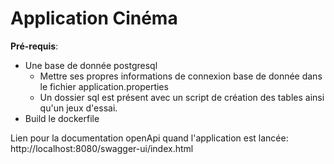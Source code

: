 # Application Cinéma

**Pré-requis**:
 - Une base de donnée postgresql
   - Mettre ses propres informations de connexion base de donnée dans le fichier application.properties
   - Un dossier sql est présent avec un script de création des tables ainsi qu'un jeux d'essai.
  - Build le dockerfile

Lien pour la documentation openApi quand l'application est lancée:
http://localhost:8080/swagger-ui/index.html

